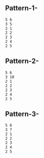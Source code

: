 ## Pattern-1-

```console
5 6
3 5
2 1
2 2
2 3
2 4
2 5
```

## Pattern-2-

```console
5 6
3 10
2 1
2 2
2 3
2 4
2 5
```


## Pattern-3-

```console
5 6
3 7
2 1
2 2
2 3
2 4
2 5
```
